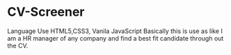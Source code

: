 # CV-Screener
Language Use HTML5,CSS3, Vanila JavaScript
Basically this is use as like I am a HR manager of any company and find a best fit candidate through out the CV.
